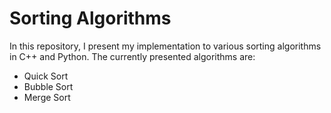 # Sorting Algorithms

In this repository, I present my implementation to various sorting algorithms in C++ and Python. The currently presented algorithms are:

- Quick Sort
- Bubble Sort
- Merge Sort
